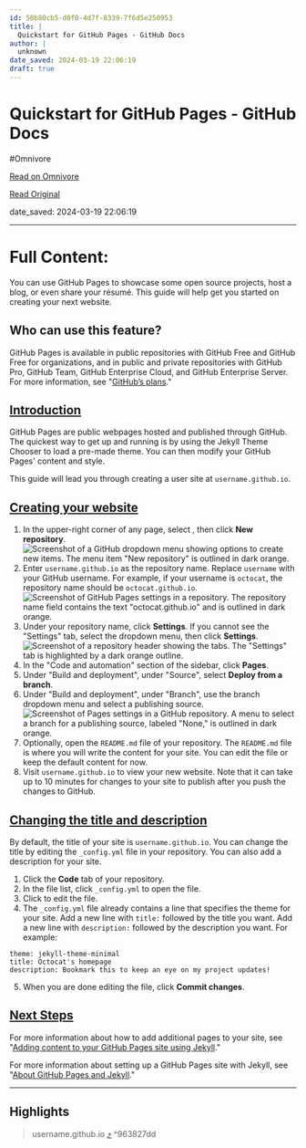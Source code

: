 ```yaml
---
id: 58b80cb5-d0f0-4d7f-8339-7f6d5e250953
title: |
  Quickstart for GitHub Pages - GitHub Docs
author: |
  unknown
date_saved: 2024-03-19 22:06:19
draft: true
---
```


# Quickstart for GitHub Pages - GitHub Docs
#Omnivore

[Read on Omnivore](https://omnivore.app/me/quickstart-for-git-hub-pages-git-hub-docs-18e599bff5e)

[Read Original](https://docs.github.com/en/pages/quickstart)

date_saved: 2024-03-19 22:06:19


--- 

# Full Content: 

You can use GitHub Pages to showcase some open source projects, host a blog, or even share your résumé. This guide will help get you started on creating your next website.

## Who can use this feature?

GitHub Pages is available in public repositories with GitHub Free and GitHub Free for organizations, and in public and private repositories with GitHub Pro, GitHub Team, GitHub Enterprise Cloud, and GitHub Enterprise Server. For more information, see "[GitHub’s plans](https://docs.github.com/en/get-started/learning-about-github/githubs-plans)."

## [Introduction](#introduction)

GitHub Pages are public webpages hosted and published through GitHub. The quickest way to get up and running is by using the Jekyll Theme Chooser to load a pre-made theme. You can then modify your GitHub Pages' content and style.

This guide will lead you through creating a user site at `username.github.io`.

## [Creating your website](#creating-your-website)

1. In the upper-right corner of any page, select , then click **New repository**.  
![Screenshot of a GitHub dropdown menu showing options to create new items. The menu item "New repository" is outlined in dark orange.](https://proxy-prod.omnivore-image-cache.app/0x0,s6LZEQc5Mx3B2ZG8daua9q4-ksJA_0FvpOSuehodLRIw/https://docs.github.com/assets/cb-34248/images/help/repository/repo-create-global-nav-update.png)
2. Enter `username.github.io` as the repository name. Replace `username` with your GitHub username. For example, if your username is `octocat`, the repository name should be `octocat.github.io`.![Screenshot of GitHub Pages settings in a repository. The repository name field contains the text "octocat.github.io" and is outlined in dark orange.](https://proxy-prod.omnivore-image-cache.app/0x0,sQ9nXmxN0MVfCGKbW45NCyixQvA1IwQ56kWMfd0x8CXk/https://docs.github.com/assets/cb-48482/images/help/pages/create-repository-name-pages.png)
3. Under your repository name, click **Settings**. If you cannot see the "Settings" tab, select the  dropdown menu, then click **Settings**.  
![Screenshot of a repository header showing the tabs. The "Settings" tab is highlighted by a dark orange outline.](https://proxy-prod.omnivore-image-cache.app/0x0,sg3uLk5Xp8qvM4wlgxUmHP4WHv_2GqNYXHMCSp-rO_W0/https://docs.github.com/assets/cb-28266/images/help/repository/repo-actions-settings.png)
4. In the "Code and automation" section of the sidebar, click   **Pages**.
5. Under "Build and deployment", under "Source", select **Deploy from a branch**.
6. Under "Build and deployment", under "Branch", use the branch dropdown menu and select a publishing source.![Screenshot of Pages settings in a GitHub repository. A menu to select a branch for a publishing source, labeled "None," is outlined in dark orange.](https://proxy-prod.omnivore-image-cache.app/0x0,s4LIgHE-d7ovPU8h2iC4t70TUpyJDZgWZV82jfsNOrWI/https://docs.github.com/assets/cb-47267/images/help/pages/publishing-source-drop-down.png)
7. Optionally, open the `README.md` file of your repository. The `README.md` file is where you will write the content for your site. You can edit the file or keep the default content for now.
8. Visit `username.github.io` to view your new website. Note that it can take up to 10 minutes for changes to your site to publish after you push the changes to GitHub.

## [Changing the title and description](#changing-the-title-and-description)

By default, the title of your site is `username.github.io`. You can change the title by editing the `_config.yml` file in your repository. You can also add a description for your site.

1. Click the **Code** tab of your repository.
2. In the file list, click `_config.yml` to open the file.
3. Click to edit the file.
4. The `_config.yml` file already contains a line that specifies the theme for your site. Add a new line with `title:` followed by the title you want. Add a new line with `description:` followed by the description you want. For example:  
```applescript  
theme: jekyll-theme-minimal  
title: Octocat's homepage  
description: Bookmark this to keep an eye on my project updates!  
```
5. When you are done editing the file, click **Commit changes**.

## [Next Steps](#next-steps)

For more information about how to add additional pages to your site, see "[Adding content to your GitHub Pages site using Jekyll](https://docs.github.com/en/pages/setting-up-a-github-pages-site-with-jekyll/adding-content-to-your-github-pages-site-using-jekyll#about-content-in-jekyll-sites)."

For more information about setting up a GitHub Pages site with Jekyll, see "[About GitHub Pages and Jekyll](https://docs.github.com/en/pages/setting-up-a-github-pages-site-with-jekyll/about-github-pages-and-jekyll)."

---

## Highlights

> username.github.io [⤴️](https://omnivore.app/me/quickstart-for-git-hub-pages-git-hub-docs-18e599bff5e#963827dd-0d9d-45d2-9de6-dff6dc58febb)  ^963827dd

